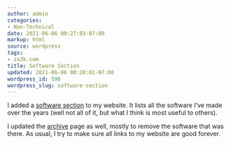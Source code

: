 ```yaml
---
author: admin
categories:
- Non-Technical
date: 2021-06-06 00:27:03-07:00
markup: html
source: wordpress
tags:
- za3k.com
title: Software Section
updated: 2021-06-06 00:28:01-07:00
wordpress_id: 596
wordpress_slug: software-section
---
```

I added a [software section](https://za3k.com/software.md) to my website. It lists all the software I’ve made over the years (well not all of it, but what I think is most useful to others).

I updated the [archive](https://za3k.com/archived.html) page as well, mostly to remove the software that was there. As usual, I try to make sure all links to my website are good forever.
